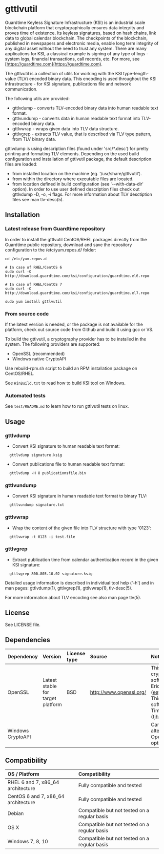 # gttlvutil

Guardtime Keyless Signature Infrastructure (KSI) is an industrial scale blockchain platform that cryptographically
ensures data integrity and proves time of existence. Its keyless signatures, based on hash chains, link data to global
calendar blockchain. The checkpoints of the blockchain, published in newspapers and electronic media, enable long term
integrity of any digital asset without the need to trust any system. There are many applications for KSI, a classical
example is signing of any type of logs - system logs, financial transactions, call records, etc. For more,
see [https://guardtime.com](https://guardtime.com).

The gttlvutil is a collection of utils for working with the KSI type-length-value (TLV) encoded binary data. This
encoding is used throughout the KSI infrastructure - for KSI signature, publications file and network communication.

The following utils are provided:
* gttlvdump - converts TLV-encoded binary data into human readable text format.
* gttlvundump - converts data in human readable text format into TLV-encoded binary data.
* gttlvwrap - wraps given data into TLV data structure.
* gttlvgrep - extracts TLV value, that is described via TLV type pattern, from TLV binary data.

gttlvdump is using description files (found under 'src/*.desc') for pretty printing and formating TLV elements. 
Depending on the used build configuration and installation of gttlvutil package, the default description 
files are loaded:
* from installed location on the machine (eg. '/usr/share/gttlvutil').
* from within the directory where executable files are located.
* from location defined in build configuration (see '--with-data-dir' option).
In order to use user defined description files check out gttlvdump -D, -o, -i flags.
For more information about TLV desctiption files see man tlv-desc(5).



## Installation ##

### Latest release from Guardtime repository ###

In order to install the gttlvutil CentOS/RHEL packages directly from the Guardtime public repository, download and
save the repository configuration to the /etc/yum.repos.d/ folder:

```
cd /etc/yum.repos.d

# In case of RHEL/CentOS 6
sudo curl -O http://download.guardtime.com/ksi/configuration/guardtime.el6.repo

# In case of RHEL/CentOS 7
sudo curl -O http://download.guardtime.com/ksi/configuration/guardtime.el7.repo

sudo yum install gttlvutil
```

### From source code ###

If the latest version is needed, or the package is not available for the
platform, check out source code from Github and build it using gcc or VS.

To build the gttlvutil, a cryptography provider has to be installed in the system. The following providers are supported:
* OpenSSL (recommended)
* Windows native CryptoAPI

Use rebuild-rpm.sh script to build an RPM installation package on CentOS/RHEL.

See `WinBuild.txt` to read how to build KSI tool on Windows.

### Automated tests ###

See `test/README.md` to learn how to run gttlvutil tests on linux.




## Usage ##

### gttlvdump ###

* Convert KSI signature to human readable text format:

```
  gttlvdump signature.ksig
```

* Convert publications file to human readable text format:

```
  gttlvdump -H 8 publicationsfile.bin
```

### gttlvundump ###

* Convert KSI signature in human readable text format to binary TLV:

```
  gttlvundump signature.txt
```

### gttlvwrap ###

* Wrap the content of the given file into TLV structure with type '0123':

```
  gttlvwrap -t 0123 -i test.file
```

### gttlvgrep ###

* Extract publication time from calendar authentication record in the given KSI signature:

```
  gttlvgrep 800.805.10.02 signature.ksig
```

Detailed usage information is described in individual tool help ('-h') and in man pages: gttlvdump(1), gttlvgrep(1),
gttlvwrap(1), tlv-desc(5).

For more information about TLV encoding see also man page tlv(5).




## License ##

See LICENSE file.




## Dependencies ##

| Dependency        | Version                           | License type | Source                         | Notes |
| :---              | :---                              | :---         | :---                           |:---   |
| OpenSSL           | Latest stable for target platform | BSD          | http://www.openssl.org/        | This product includes cryptographic software written by Eric Young (eay@cryptsoft.com).  This product includes software written by Tim Hudson (tjh@cryptsoft.com). |
| Windows CryptoAPI |                                   |              |                                | Can be used as alternative to OpenSSL. Build time option. |




## Compatibility ##

| OS / Platform                       | Compatibility                                |
| :---                                | :---                                         |
| RHEL 6 and 7, x86_64 architecture   | Fully compatible and tested                  |
| CentOS 6 and 7, x86_64 architecture | Fully compatible and tested                  |
| Debian                              | Compatible but not tested on a regular basis |
| OS X                                | Compatible but not tested on a regular basis |
| Windows 7, 8, 10                    | Compatible but not tested on a regular basis |

